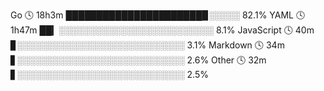 <!-- waka-box start -->
Go         🕓 18h3m ██████████████████████▉░░░░░ 82.1%
YAML       🕓 1h47m ██▎░░░░░░░░░░░░░░░░░░░░░░░░░  8.1%
JavaScript 🕓 40m   ▊░░░░░░░░░░░░░░░░░░░░░░░░░░░  3.1%
Markdown   🕓 34m   ▋░░░░░░░░░░░░░░░░░░░░░░░░░░░  2.6%
Other      🕓 32m   ▋░░░░░░░░░░░░░░░░░░░░░░░░░░░  2.5%
<!-- waka-box end -->
